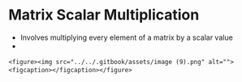 # Matrix Scalar Multiplication

* Involves multiplying every element of a matrix by a scalar value
*

    <figure><img src="../../.gitbook/assets/image (9).png" alt=""><figcaption></figcaption></figure>
